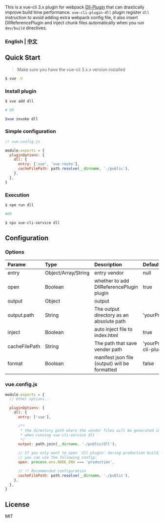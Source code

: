 This is a vue-cli 3.x plugin for webpack [Dll-Plugin](https://webpack.js.org/plugins/dll-plugin/) that can drastically improve build time performance. `vue-cli-plugin-dll` plugin register `dll` instruction to avoid adding extra webpack config file, it also insert DllReferencePlugin and inject chunk files automatically when you run `dev/build` directives.

### English | [中文](https://github.com/fingerpan/vue-cli-plugin-dll/wiki/zh_cn.md)

## Quick Start

> Make sure you have the vue-cli 3.x.x version installed

```bash
$ vue -V
```

### Install plugin

```bash
$ vue add dll

# OR

$vue invoke dll
```

### Simple configuration

```javascript
// vue.config.js

module.exports = {
  pluginOptions: {
    dll: {
      entry: ['vue', 'vue-route'],
      cacheFilePath: path.resolve(__dirname, './public'),
    },
  },
}
```

### Execution

```bash
$ npm run dll

#OR

$ npx vue-cli-service dll
```

## Configuration

### Options

| Parame        | Type                | Description                                   | Default                                               | Required |
| :------------ | :------------------ | :-------------------------------------------- | :---------------------------------------------------- | :------- |
| entry         | Object/Array/String | entry vendor                                  | null                                                  | true     |
| open          | Boolean             | whether to add DllReferencePlugin plugin      | true                                                  | false    |
| output        | Object              | output                                        |                                                       | false    |
| output.path   | String              | The output directory as an absolute path      | 'yourProjectPath/public/dll'                          | false    |
| inject        | Boolean             | auto inject file to index.html                | true                                                  | false    |
| cacheFilePath | String              | The path that save vender path                | 'yourProjectPath/node_modules/vue-cli-plugin-dll/src' | false    |
| format        | Boolean             | manifest json file (output) will be formatted | false                                                 | false    |

### vue.config.js

```javascript
module.exports = {
  // Other options...

  pluginOptions: {
    dll: {
      entry: ['vue'],

      /**
       * the directory path where the vendor files will be generated in
       * when running vue-cli-service dll
       */
      output: path.join(__dirname, './public/dll'),

      // If you only want to open `dll plugin` during production build,
      // you can use the following config:
      open: process.env.NODE_ENV === 'production',

      // !! Recommended configuration
      cacheFilePath: path.resolve(__dirname, './public'),
    },
  },
}
```

## License

MIT
